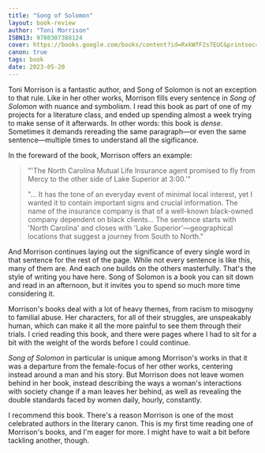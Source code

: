 ```yaml
---
title: "Song of Solomon"
layout: book-review
author: "Toni Morrison"
ISBN13: 9780307388124
cover: https://books.google.com/books/content?id=RxkWfF2s7EUC&printsec=frontcover&img=1&zoom=1&edge=curl&source=gbs_api
canon: true
tags: book
date: 2023-05-20
---
```

Toni Morrison is a fantastic author, and Song of Solomon is not an exception to that rule.
Like in her other works, Morrison fills every sentence in *Song of Solomon* with nuance and symbolism.
I read this book as part of one of my projects for a literature class, and ended up spending almost a week trying to make sense of it afterwards.
In other words: this book is *dense*.
Sometimes it demands rereading the same paragraph—or even the same sentence—multiple times to understand all the sigificance.

In the foreward of the book, Morrison offers an example:
> "'The North Carolina Mutual Life Insurance agent promised to fly from Mercy to the other side of Lake Superior at 3:00.'"
> 
> "… It has the tone of an everyday event of minimal local interest, yet I wanted it to contain important signs and crucial information.
The name of the insurance company is that of a well-known black-owned company dependent on black clients… The sentence starts with 'North Carolina' and closes with 'Lake Superior'—geographical locations that suggest a journey from South to North."

And Morrison continues laying out the significance of every single word in that sentence for the rest of the page.
While not every sentence is like this, many of them are.
And each one builds on the others masterfully.
That's the style of writing you have here.
Song of Solomon is a book you can sit down and read in an afternoon, but it invites you to spend so much more time considering it.

Morrison's books deal with a lot of heavy themes, from racism to misogyny to familial abuse.
Her characters, for all of their struggles, are unspeakably human, which can make it all the more painful to see them through their trials.
I cried reading this book, and there were pages where I had to sit for a bit with the weight of the words before I could continue.

*Song of Solomon* in particular is unique among Morrison's works in that it was a departure from the female-focus of her other works, centering instead around a man and his story.
But Morrison does not leave women behind in her book, instead describing the ways a woman's interactions with society change if a man leaves her behind, as well as revealing the double standards faced by women daily, hourly, constantly.

I recommend this book.
There's a reason Morrison is one of the most celebrated authors in the literary canon.
This is my first time reading one of Morrison's books, and I'm eager for more.
I might have to wait a bit before tackling another, though.